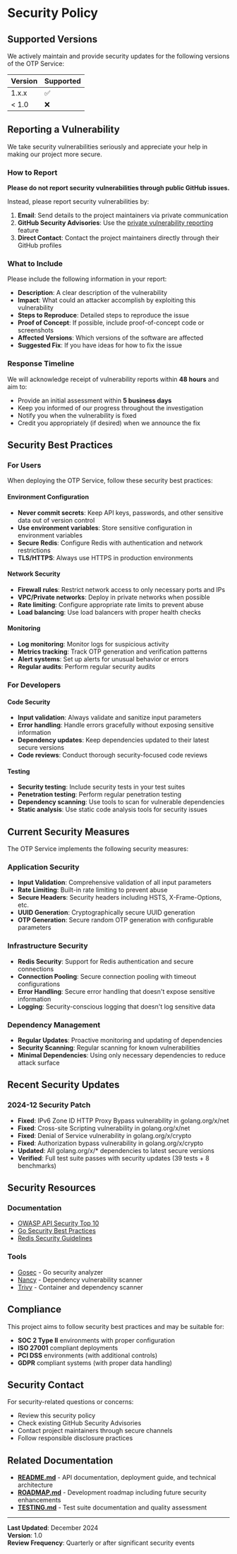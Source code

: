 # Security Policy

## Supported Versions

We actively maintain and provide security updates for the following versions of the OTP Service:

| Version | Supported          |
| ------- | ------------------ |
| 1.x.x   | :white_check_mark: |
| < 1.0   | :x:                |

## Reporting a Vulnerability

We take security vulnerabilities seriously and appreciate your help in making our project more secure.

### How to Report

**Please do not report security vulnerabilities through public GitHub issues.**

Instead, please report security vulnerabilities by:

1. **Email**: Send details to the project maintainers via private communication
2. **GitHub Security Advisories**: Use the [private vulnerability reporting](https://github.com/mdastpak/otp-service/security/advisories) feature
3. **Direct Contact**: Contact the project maintainers directly through their GitHub profiles

### What to Include

Please include the following information in your report:

- **Description**: A clear description of the vulnerability
- **Impact**: What could an attacker accomplish by exploiting this vulnerability
- **Steps to Reproduce**: Detailed steps to reproduce the issue
- **Proof of Concept**: If possible, include proof-of-concept code or screenshots
- **Affected Versions**: Which versions of the software are affected
- **Suggested Fix**: If you have ideas for how to fix the issue

### Response Timeline

We will acknowledge receipt of vulnerability reports within **48 hours** and aim to:

- Provide an initial assessment within **5 business days**
- Keep you informed of our progress throughout the investigation
- Notify you when the vulnerability is fixed
- Credit you appropriately (if desired) when we announce the fix

## Security Best Practices

### For Users

When deploying the OTP Service, follow these security best practices:

#### Environment Configuration
- **Never commit secrets**: Keep API keys, passwords, and other sensitive data out of version control
- **Use environment variables**: Store sensitive configuration in environment variables
- **Secure Redis**: Configure Redis with authentication and network restrictions
- **TLS/HTTPS**: Always use HTTPS in production environments

#### Network Security
- **Firewall rules**: Restrict network access to only necessary ports and IPs
- **VPC/Private networks**: Deploy in private networks when possible
- **Rate limiting**: Configure appropriate rate limits to prevent abuse
- **Load balancing**: Use load balancers with proper health checks

#### Monitoring
- **Log monitoring**: Monitor logs for suspicious activity
- **Metrics tracking**: Track OTP generation and verification patterns
- **Alert systems**: Set up alerts for unusual behavior or errors
- **Regular audits**: Perform regular security audits

### For Developers

#### Code Security
- **Input validation**: Always validate and sanitize input parameters
- **Error handling**: Handle errors gracefully without exposing sensitive information
- **Dependency updates**: Keep dependencies updated to their latest secure versions
- **Code reviews**: Conduct thorough security-focused code reviews

#### Testing
- **Security testing**: Include security tests in your test suites
- **Penetration testing**: Perform regular penetration testing
- **Dependency scanning**: Use tools to scan for vulnerable dependencies
- **Static analysis**: Use static code analysis tools for security issues

## Current Security Measures

The OTP Service implements the following security measures:

### Application Security
- **Input Validation**: Comprehensive validation of all input parameters
- **Rate Limiting**: Built-in rate limiting to prevent abuse
- **Secure Headers**: Security headers including HSTS, X-Frame-Options, etc.
- **UUID Generation**: Cryptographically secure UUID generation
- **OTP Generation**: Secure random OTP generation with configurable parameters

### Infrastructure Security
- **Redis Security**: Support for Redis authentication and secure connections
- **Connection Pooling**: Secure connection pooling with timeout configurations
- **Error Handling**: Secure error handling that doesn't expose sensitive information
- **Logging**: Security-conscious logging that doesn't log sensitive data

### Dependency Management
- **Regular Updates**: Proactive monitoring and updating of dependencies
- **Security Scanning**: Regular scanning for known vulnerabilities
- **Minimal Dependencies**: Using only necessary dependencies to reduce attack surface

## Recent Security Updates

### 2024-12 Security Patch
- **Fixed**: IPv6 Zone ID HTTP Proxy Bypass vulnerability in golang.org/x/net
- **Fixed**: Cross-site Scripting vulnerability in golang.org/x/net  
- **Fixed**: Denial of Service vulnerability in golang.org/x/crypto
- **Fixed**: Authorization bypass vulnerability in golang.org/x/crypto
- **Updated**: All golang.org/x/* dependencies to latest secure versions
- **Verified**: Full test suite passes with security updates (39 tests + 8 benchmarks)

## Security Resources

### Documentation
- [OWASP API Security Top 10](https://owasp.org/www-project-api-security/)
- [Go Security Best Practices](https://github.com/OWASP/Go-SCP)
- [Redis Security Guidelines](https://redis.io/docs/management/security/)

### Tools
- [Gosec](https://github.com/securecodewarrior/gosec) - Go security analyzer
- [Nancy](https://github.com/sonatypecommunity/nancy) - Dependency vulnerability scanner
- [Trivy](https://github.com/aquasecurity/trivy) - Container and dependency scanner

## Compliance

This project aims to follow security best practices and may be suitable for:

- **SOC 2 Type II** environments with proper configuration
- **ISO 27001** compliant deployments
- **PCI DSS** environments (with additional controls)
- **GDPR** compliant systems (with proper data handling)

## Security Contact

For security-related questions or concerns:

- Review this security policy
- Check existing GitHub Security Advisories
- Contact project maintainers through secure channels
- Follow responsible disclosure practices

## Related Documentation

- **[README.md](README.md)** - API documentation, deployment guide, and technical architecture
- **[ROADMAP.md](ROADMAP.md)** - Development roadmap including future security enhancements
- **[TESTING.md](TESTING.md)** - Test suite documentation and quality assessment

---

**Last Updated**: December 2024  
**Version**: 1.0  
**Review Frequency**: Quarterly or after significant security events
